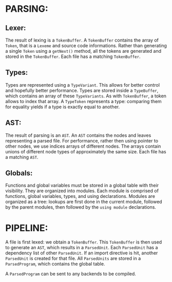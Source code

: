 # PARSING:
## Lexer:
The result of lexing is a `TokenBuffer`. A `TokenBuffer` contains the array of `Token`, that is a `Lexeme` and source code informations.
Rather than generating a single `Token` using a `getNext()` method, all the tokens are generated and stored in the `TokenBuffer`.
Each file has a matching `TokenBuffer`.

## Types:
Types are represented using a `TypeVariant`. This allows for better control and hopefully better performance.
Types are stored inside a `TypeBuffer`, which contains an array of these `TypeVariants`. As with `TokenBuffer`, a token allows to index that array. A `TypeToken` represents a type: comparing them for equality yields if a type is exactly equal to another.

## AST:
The result of parsing is an `AST`. An `AST` contains the nodes and leaves representing a parsed file.
For performance, rather then using pointer to other nodes, we use indices arrays of different nodes.
The arrays contain unions of different node types of approximately the same size.
Each file has a matching `AST`.

## Globals:
Functions and global variables must be stored in a global table with their visibility.
They are organized into modules.
Each module is comprised of functions, global variables, types, and using declarations.
Modules are organized as a tree: lookups are first done in the current module, followed
by the parent modules, then followed by the `using module` declarations.

# PIPELINE:
A file is first lexed: we obtain a `TokenBuffer`.
This `TokenBuffer` is then used to generate an `AST`, which results in a `ParsedUnit`.
Each `ParsedUnit` has a dependency list of other `ParsedUnit`.
If an import directive is hit, another `ParsedUnit` is created for that file.
All `ParsedUnits` are stored in a `ParsedProgram`, which contains the global table.

A `ParsedProgram` can be sent to any backends to be compiled.